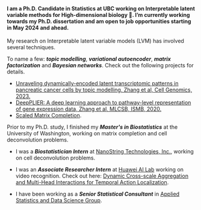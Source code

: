 #### I am a Ph.D. Candidate in Statistics at UBC working on Interpretable latent variable methods for High-dimensional biology :dna:. I’m currently working towards my Ph.D. dissertation and am open to job opportunities starting in May 2024 and ahead. 

My research on Interpretable latent variable models (LVM) has involved several techniques. 

To name a few: ***topic modelling***, ***variational autoencoder***, ***matrix factorization*** and ***Bayesian networks***. Check out the following projects for details.

- [Unraveling dynamically-encoded latent transcriptomic patterns in pancreatic cancer cells by topic modelling, Zhang et al, Cell Genomics, 2023.](https://doi.org/10.1016/j.xgen.2023.100388)
- [DeepPLIER: A deep learning approach to pathway-level representation of gene expression data, Zhang et al, MLCSB, ISMB, 2020.](https://www.youtube.com/watch?v=nBlBFG6gFbM)
- [Scaled Matrix Completion](http://hdl.handle.net/1773/42982).

Prior to my Ph.D. study, I finished my ***Master's in Biostatistics*** at the University of Washington, working on matrix completion and cell deconvolution problems. 

- I was a ***Biostatistician Intern*** at [NanoString Technologies, Inc.](https://nanostring.com/), working on cell deconvolution problems. 

- I was an ***Associate Researcher Intern*** at [Huawei AI Lab](http://dev3.noahlab.com.hk/) working on video recognition. Check out here: [Dynamic Cross-scale Aggregation and Multi-Head Interactions for Temporal Action Localization](https://www.youtube.com/watch?v=YUGILnxpsuw&ab_channel=ActivityNet).

- I have been working as a ***Senior Statistical Consultant*** in [Applied Statistics and Data Science Group](https://asda.stat.ubc.ca/).


<!--
**thisisyichenzhang/thisisyichenzhang** is a ✨ _special_ ✨ repository because its `README.md` (this file) appears on your GitHub profile.

Here are some ideas to get you started:

- 🔭 I’m currently working on ...
- 🌱 I’m currently learning ...
- 👯 I’m looking to collaborate on ...
- 🤔 I’m looking for help with ...
- 💬 Ask me about ...
- 📫 How to reach me: ...
- 😄 Pronouns: ...
- ⚡ Fun fact: ...
-->
